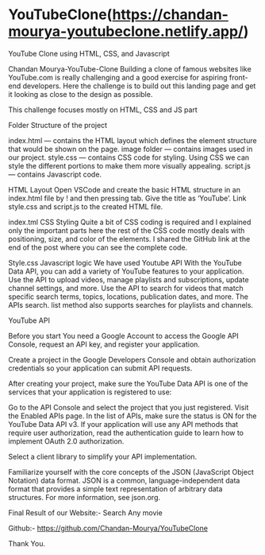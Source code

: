 # YouTubeClone(https://chandan-mourya-youtubeclone.netlify.app/)

YouTube Clone using HTML, CSS, and Javascript

Chandan Mourya-YouTube-Clone
Building a clone of famous websites like YouTube.com is really challenging and a good exercise for aspiring front-end developers. Here the challenge is to build out this landing page and get it looking as close to the design as possible.

This challenge focuses mostly on HTML, CSS and JS part

Folder Structure of the project

index.html — contains the HTML layout which defines the element structure that would be shown on the page.
image folder — contains images used in our project.
style.css — contains CSS code for styling. Using CSS we can style the different portions to make them more visually appealing.
script.js — contains Javascript code.

HTML Layout
Open VSCode and create the basic HTML structure in an index.html file by ! and then pressing tab. Give the title as ‘YouTube’. Link style.css and script.js to the created HTML file.


index.tml
CSS Styling
Quite a bit of CSS coding is required and I explained only the important parts here the rest of the CSS code mostly deals with positioning, size, and color of the elements. I shared the GitHub link at the end of the post where you can see the complete code.


Style.css
Javascript logic
We have used Youtube API
With the YouTube Data API, you can add a variety of YouTube features to your application. Use the API to upload videos, manage playlists and subscriptions, update channel settings, and more.
Use the API to search for videos that match specific search terms, topics, locations, publication dates, and more. The APIs search. list method also supports searches for playlists and channels.


YouTube API

Before you start
You need a Google Account to access the Google API Console, request an API key, and register your application.

Create a project in the Google Developers Console and obtain authorization credentials so your application can submit API requests.

After creating your project, make sure the YouTube Data API is one of the services that your application is registered to use:

Go to the API Console and select the project that you just registered.
Visit the Enabled APIs page. In the list of APIs, make sure the status is ON for the YouTube Data API v3.
If your application will use any API methods that require user authorization, read the authentication guide to learn how to implement OAuth 2.0 authorization.

Select a client library to simplify your API implementation.

Familiarize yourself with the core concepts of the JSON (JavaScript Object Notation) data format. JSON is a common, language-independent data format that provides a simple text representation of arbitrary data structures. For more information, see json.org.

Final Result of our Website:- Search Any movie


Github:- https://github.com/Chandan-Mourya/YouTubeClone

Thank You.
